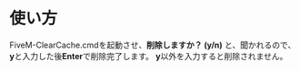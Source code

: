 # 使い方

FiveM-ClearCache.cmdを起動させ、**削除しますか？ (y/n)**
と、聞かれるので、**y**と入力した後**Enter**で削除完了します。
**y**以外を入力すると削除されません。